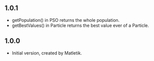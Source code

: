 ## 1.0.1

- getPopulation() in PSO returns the whole population.
- getBestValues() in Particle returns the best value ever of a Particle.

## 1.0.0

- Initial version, created by Matletik.
